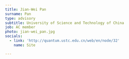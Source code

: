 ```yaml
---
title: Jian-Wei Pan
surname: Pan
type: advisory
subtitle: University of Science and Technology of China
job: AC member
photo: jian-wei_pan.jpg
socials:
  - link: 'http://quantum.ustc.edu.cn/web/en/node/32'
    name: Site

---
```

